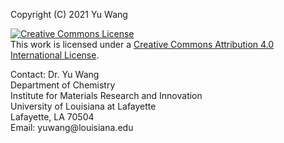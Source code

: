 <p>Copyright (C) 2021 Yu Wang</p>

<p><a rel="license" href="http://creativecommons.org/licenses/by/4.0/"><img alt="Creative Commons License" style="border-width:0" src="https://i.creativecommons.org/l/by/4.0/88x31.png" /></a><br />This work is licensed under a <a rel="license" href="http://creativecommons.org/licenses/by/4.0/">Creative Commons Attribution 4.0 International License</a>.</p>

<p>Contact: Dr. Yu Wang<br>
Department of Chemistry<br>
Institute for Materials Research and Innovation<br>
University of Louisiana at Lafayette<br>
Lafayette, LA 70504<br>
Email: yuwang@louisiana.edu</p>
